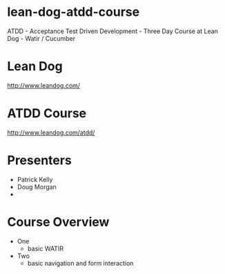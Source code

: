 # lean-dog-atdd-course
ATDD - Acceptance Test Driven Development - Three Day Course at Lean Dog - Watir / Cucumber

# Lean Dog
http://www.leandog.com/

# ATDD Course
http://www.leandog.com/atdd/

# Presenters
* Patrick Kelly
* Doug Morgan
* 

# Course Overview
* One
  * basic WATIR
* Two
  * basic navigation and form interaction

